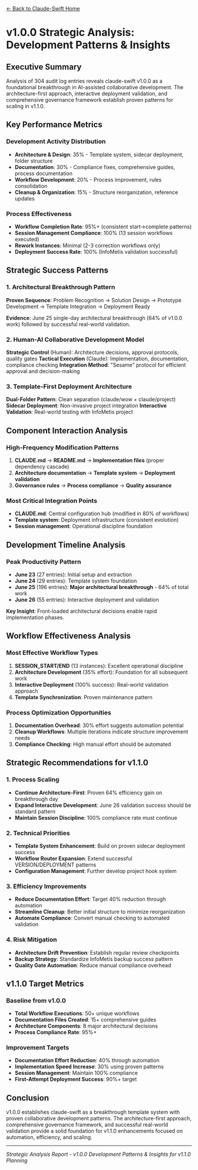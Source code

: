 [← Back to Claude-Swift Home](../../README.md)

# v1.0.0 Strategic Analysis: Development Patterns & Insights

## Executive Summary

Analysis of 304 audit log entries reveals claude-swift v1.0.0 as a foundational breakthrough in AI-assisted collaborative development. The architecture-first approach, interactive deployment validation, and comprehensive governance framework establish proven patterns for scaling in v1.1.0.

## Key Performance Metrics

### Development Activity Distribution
- **Architecture & Design**: 35% - Template system, sidecar deployment, folder structure
- **Documentation**: 30% - Compliance fixes, comprehensive guides, process documentation  
- **Workflow Development**: 20% - Process improvement, rules consolidation
- **Cleanup & Organization**: 15% - Structure reorganization, reference updates

### Process Effectiveness
- **Workflow Completion Rate**: 95%+ (consistent start→complete patterns)
- **Session Management Compliance**: 100% (13 session workflows executed)
- **Rework Instances**: Minimal (2-3 correction workflows only)
- **Deployment Success Rate**: 100% (InfoMetis validation successful)

## Strategic Success Patterns

### 1. Architectural Breakthrough Pattern
**Proven Sequence**: Problem Recognition → Solution Design → Prototype Development → Template Integration → Deployment Ready

**Evidence**: June 25 single-day architectural breakthrough (64% of v1.0.0 work) followed by successful real-world validation.

### 2. Human-AI Collaborative Development Model
**Strategic Control** (Human): Architecture decisions, approval protocols, quality gates
**Tactical Execution** (Claude): Implementation, documentation, compliance checking
**Integration Method**: "Sesame" protocol for efficient approval and decision-making

### 3. Template-First Deployment Architecture  
**Dual-Folder Pattern**: Clean separation (claude/wow + claude/project)
**Sidecar Deployment**: Non-invasive project integration
**Interactive Validation**: Real-world testing with InfoMetis project

## Component Interaction Analysis

### High-Frequency Modification Patterns
1. **CLAUDE.md** → **README.md** → **Implementation files** (proper dependency cascade)
2. **Architecture documentation** → **Template system** → **Deployment validation**
3. **Governance rules** → **Process compliance** → **Quality assurance**

### Most Critical Integration Points
- **CLAUDE.md**: Central configuration hub (modified in 80% of workflows)
- **Template system**: Deployment infrastructure (consistent evolution)
- **Session management**: Operational discipline foundation

## Development Timeline Analysis

### Peak Productivity Pattern
- **June 23** (27 entries): Initial setup and extraction
- **June 24** (29 entries): Template system foundation  
- **June 25** (196 entries): **Major architectural breakthrough** - 64% of total work
- **June 26** (55 entries): Interactive deployment and validation

**Key Insight**: Front-loaded architectural decisions enable rapid implementation phases.

## Workflow Effectiveness Analysis

### Most Effective Workflow Types
1. **SESSION_START/END** (13 instances): Excellent operational discipline
2. **Architecture Development** (35% effort): Foundation for all subsequent work
3. **Interactive Deployment** (100% success): Real-world validation approach
4. **Template Synchronization**: Proven maintenance pattern

### Process Optimization Opportunities
1. **Documentation Overhead**: 30% effort suggests automation potential
2. **Cleanup Workflows**: Multiple iterations indicate structure improvement needs
3. **Compliance Checking**: High manual effort should be automated

## Strategic Recommendations for v1.1.0

### 1. Process Scaling
- **Continue Architecture-First**: Proven 64% efficiency gain on breakthrough day
- **Expand Interactive Development**: June 26 validation success should be standard pattern
- **Maintain Session Discipline**: 100% compliance rate must continue

### 2. Technical Priorities
- **Template System Enhancement**: Build on proven sidecar deployment success
- **Workflow Router Expansion**: Extend successful VERSION/DEPLOYMENT patterns
- **Configuration Management**: Further develop project hook system

### 3. Efficiency Improvements
- **Reduce Documentation Effort**: Target 40% reduction through automation
- **Streamline Cleanup**: Better initial structure to minimize reorganization
- **Automate Compliance**: Convert manual checking to automated validation

### 4. Risk Mitigation
- **Architecture Drift Prevention**: Establish regular review checkpoints
- **Backup Strategy**: Standardize InfoMetis backup success pattern
- **Quality Gate Automation**: Reduce manual compliance overhead

## v1.1.0 Target Metrics

### Baseline from v1.0.0
- **Total Workflow Executions**: 50+ unique workflows
- **Documentation Files Created**: 15+ comprehensive guides
- **Architecture Components**: 8 major architectural decisions
- **Process Compliance Rate**: 95%+

### Improvement Targets
- **Documentation Effort Reduction**: 40% through automation
- **Implementation Speed Increase**: 30% using proven patterns
- **Session Management**: Maintain 100% compliance
- **First-Attempt Deployment Success**: 90%+ target

## Conclusion

v1.0.0 establishes claude-swift as a breakthrough template system with proven collaborative development patterns. The architecture-first approach, comprehensive governance framework, and successful real-world validation provide a solid foundation for v1.1.0 enhancements focused on automation, efficiency, and scaling.

---

*Strategic Analysis Report - v1.0.0 Development Patterns & Insights for v1.1.0 Planning*